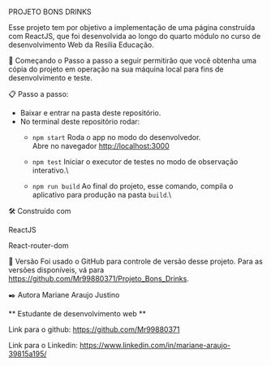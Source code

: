 PROJETO BONS DRINKS


Esse projeto tem por objetivo a implementação de uma página construída com ReactJS, que foi desenvolvida ao longo do quarto módulo no curso de desenvolvimento Web da Resilia Educação.

🚀 Começando
o Passo a passo a seguir permitirão que você obtenha uma cópia do projeto em operação na sua máquina local para fins de desenvolvimento e teste.

📋 Passo a passo:
 
 - Baixar e entrar na pasta deste repositório.
 - No terminal deste repositório rodar:
    - `npm start`
  Roda o app no modo do desenvolvedor.\
  Abre no navegador [http://localhost:3000](http://localhost:3000)
  
    - `npm test`
  Iniciar o executor de testes no modo de observação interativo.\
  
    - `npm run build`
  Ao final do projeto, esse comando, compila o aplicativo para produção na pasta `build`.\
  

🛠️ Construído com

ReactJS

React-router-dom

📌 Versão
Foi usado o GitHub para controle de versão desse projeto. Para as versões disponíveis, vá para https://github.com/Mr99880371/Projeto_Bons_Drinks.

✒️ Autora
Mariane Araujo Justino

** Estudante de desenvolvimento web **

Link para o github: https://github.com/Mr99880371

Link para o Linkedin: https://www.linkedin.com/in/mariane-araujo-39815a195/
